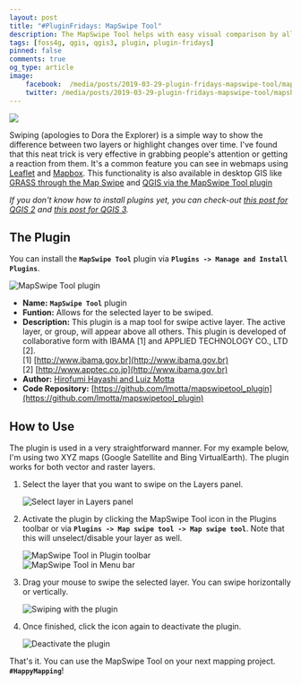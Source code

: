 ```yaml
---
layout: post
title: "#PluginFridays: MapSwipe Tool"
description: The MapSwipe Tool helps with easy visual comparison by allowing the user to swipe a layer -- perfect for showing the difference between two layers or the changes between two points in time.
tags: [foss4g, qgis, qgis3, plugin, plugin-fridays]
pinned: false
comments: true
og_type: article
image:
    facebook:  /media/posts/2019-03-29-plugin-fridays-mapswipe-tool/mapswipe.png
    twitter: /media/posts/2019-03-29-plugin-fridays-mapswipe-tool/mapshipe.png
---
```


<div class="col-lg-12 img-container"><img class="img-fluid post-img img-shadow" src="{{ site.baseurl }}/media/posts/2019-03-29-plugin-fridays-mapswipe-tool/mapswipe.gif"></div>

Swiping (apologies to Dora the Explorer) is a simple way to show the difference between two layers or highlight changes over time. I've found that this neat trick is very effective in grabbing people's attention or getting a reaction from them. It's a common feature you can see in webmaps using [Leaflet](http://lab.digital-democracy.org/leaflet-side-by-side/) and [Mapbox](https://docs.mapbox.com/mapbox-gl-js/example/mapbox-gl-compare/). This functionality is also available in desktop GIS like [GRASS through the Map Swipe](https://grass.osgeo.org/grass76/manuals/wxGUI.mapswipe.html) and [QGIS via the MapSwipe Tool plugin](https://plugins.qgis.org/plugins/mapswipetool_plugin/)

*If you don't know how to install plugins yet, you can check-out [this post for QGIS 2](https://benhur07b.github.io/2017-07-14-qgis-plugins.html) and [this post for QGIS 3](https://benhur07b.github.io/2018-10-08-qgis-plugins-3.0.html).*

## The Plugin
You can install the **```MapSwipe Tool```** plugin via **```Plugins -> Manage and Install Plugins```**.

<div class="col-lg-12 img-container"><img class="img-fluid post-img img-shadow" src="{{ site.baseurl }}/media/posts/2019-03-29-plugin-fridays-mapswipe-tool/mapswipetool.png" alt="MapSwipe Tool plugin"></div>

* **Name:** **```MapSwipe Tool```** plugin
* **Funtion:** Allows for the selected layer to be swiped.
* **Description:** This plugin is a map tool for swipe active layer. The active layer, or group, will appear above all others. This plugin is developed of collaborative form with IBAMA [1] and APPLIED TECHNOLOGY CO., LTD [2].
<br>[1] [http://www.ibama.gov.br](http://www.ibama.gov.br)
<br>[2] [http://www.apptec.co.jp](http://www.ibama.gov.br)
* **Author:** [Hirofumi Hayashi and Luiz Motta](mailto:hayashi@apptec.co.jp,motta.luiz@gmail.com)
* **Code Repository:** [https://github.com/lmotta/mapswipetool_plugin](https://github.com/lmotta/mapswipetool_plugin)

## How to Use
The plugin is used in a very straightforward manner. For my example below, I'm using two XYZ maps (Google Satellite and Bing VirtualEarth). The plugin works for both vector and raster layers.

1. Select the layer that you want to swipe on the Layers panel.

    <div class="col-lg-12 img-container"><img class="img-fluid post-img img-shadow" src="{{ site.baseurl }}/media/posts/2019-03-29-plugin-fridays-mapswipe-tool/01-mapswipe.png" alt="Select layer in Layers panel"></div>

2. Activate the plugin by clicking the MapSwipe Tool icon in the Plugins toolbar or via **```Plugins -> Map swipe tool -> Map swipe tool```**. Note that this will unselect/disable your layer as well.

    <div class="col-lg-12 img-container"><img class="img-fluid post-img img-shadow" src="{{ site.baseurl }}/media/posts/2019-03-29-plugin-fridays-mapswipe-tool/02.2-mapswipe.png" alt="MapSwipe Tool in Plugin toolbar"></div>

    <div class="col-lg-12 img-container"><img class="img-fluid post-img img-shadow" src="{{ site.baseurl }}/media/posts/2019-03-29-plugin-fridays-mapswipe-tool/02.1-mapswipe.png" alt="MapSwipe Tool in Menu bar"></div>

3. Drag your mouse to swipe the selected layer. You can swipe horizontally or vertically.

    <div class="col-lg-12 img-container"><img class="img-fluid post-img img-shadow" src="{{ site.baseurl }}/media/posts/2019-03-29-plugin-fridays-mapswipe-tool/03-mapswipe.gif" alt="Swiping with the plugin"></div>

4. Once finished, click the icon again to deactivate the plugin.

    <div class="col-lg-12 img-container"><img class="img-fluid post-img img-shadow" src="{{ site.baseurl }}/media/posts/2019-03-29-plugin-fridays-mapswipe-tool/04-mapswipe.gif" alt="Deactivate the plugin"></div>

That's it. You can use the MapSwipe Tool on your next mapping project. **```#HappyMapping```**!

